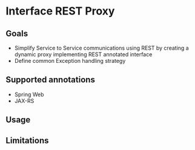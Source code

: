 # Interface REST Proxy
## Goals
- Simplify Service to Service communications using REST by creating a dynamic proxy implementing REST annotated interface
- Define common Exception handling strategy
## Supported annotations
- Spring Web
- JAX-RS
## Usage

## Limitations
